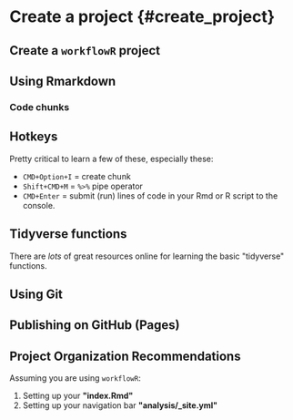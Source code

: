 # Create a project {#create_project}

## Create a `workflowR` project

## Using Rmarkdown 

### Code chunks

## Hotkeys

Pretty critical to learn a few of these, especially these:

- `CMD+Option+I` = create chunk
- `Shift+CMD+M` = `%>%` pipe operator
- `CMD+Enter` = submit (run) lines of code in your Rmd or R script to the console. 

## Tidyverse functions

There are _lots_ of great resources online for learning the basic "tidyverse" functions. 

## Using Git

## Publishing on GitHub (Pages)

## Project Organization Recommendations

Assuming you are using `workflowR`:

1. Setting up your **"index.Rmd"** 
2. Setting up your navigation bar **"analysis/_site.yml"**
